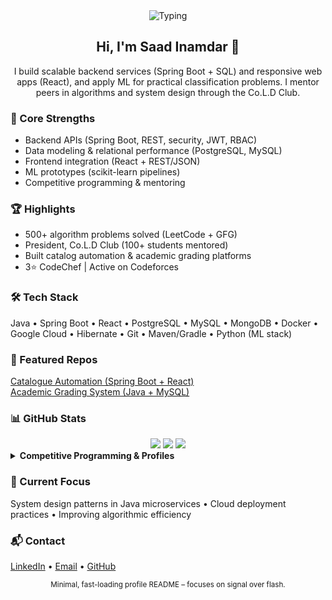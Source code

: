 <div align="center">
  <img src="https://readme-typing-svg.herokuapp.com?font=Fira+Code&weight=500&size=24&pause=900&color=3CE0F7&width=520&lines=Full-Stack+Developer;Java+%7C+Spring+Boot+%7C+React;Machine+Learning+Enthusiast;Community+Mentor" alt="Typing" />
</div>

<h2 align="center">Hi, I'm Saad Inamdar 👋</h2>

<p align="center">
I build scalable backend services (Spring Boot + SQL) and responsive web apps (React), and apply ML for practical classification problems. I mentor peers in algorithms and system design through the Co.L.D Club.
</p>

### 🧩 Core Strengths
- Backend APIs (Spring Boot, REST, security, JWT, RBAC)
- Data modeling & relational performance (PostgreSQL, MySQL)
- Frontend integration (React + REST/JSON)
- ML prototypes (scikit-learn pipelines)
- Competitive programming & mentoring

### 🏆 Highlights
- 500+ algorithm problems solved (LeetCode + GFG)
- President, Co.L.D Club (100+ students mentored)
- Built catalog automation & academic grading platforms
- 3⭐ CodeChef | Active on Codeforces

### 🛠 Tech Stack
Java • Spring Boot • React • PostgreSQL • MySQL • MongoDB • Docker • Google Cloud • Hibernate • Git • Maven/Gradle • Python (ML stack)

### 📌 Featured Repos
<a href="https://github.com/saad-inamdar7890/catalogue">Catalogue Automation (Spring Boot + React)</a><br/>
<a href="https://github.com/saad-inamdar7890/OOP-Project">Academic Grading System (Java + MySQL)</a>

### 📊 GitHub Stats
<div align="center">
  <img src="https://github-readme-stats.vercel.app/api?username=saad-inamdar7890&theme=dark&hide_border=false&include_all_commits=false&count_private=false" />
  <img src="https://github-readme-streak-stats.herokuapp.com/?user=saad-inamdar7890&theme=dark&hide_border=false" />
  <img src="https://github-readme-stats.vercel.app/api/top-langs/?username=saad-inamdar7890&theme=dark&hide_border=false&include_all_commits=false&count_private=false&layout=compact" />
</div>

<details>
<summary><b>Competitive Programming & Profiles</b></summary>

LeetCode: <a href="https://leetcode.com/u/saadinmadar789/">Profile</a><br/>
GFG: <a href="https://www.geeksforgeeks.org/user/saadinamdar789/">Profile</a><br/>
CodeChef: <a href="https://www.codechef.com/users/saadsa27_soe">Profile</a><br/>
Codeforces: <a href="https://codeforces.com/profile/saad_inamdar">Profile</a>
</details>

### 🎯 Current Focus
System design patterns in Java microservices • Cloud deployment practices • Improving algorithmic efficiency

### 📬 Contact
[LinkedIn](https://linkedin.com/in/saad-inamdar789) • [Email](mailto:saadinamdar121@gmail.com) • [GitHub](https://github.com/saad-inamdar7890)

<!-- Optional: Resume link -->
<!-- [Resume](https://your-resume-link) -->

<p align="center"><sub>Minimal, fast-loading profile README – focuses on signal over flash.</sub></p>